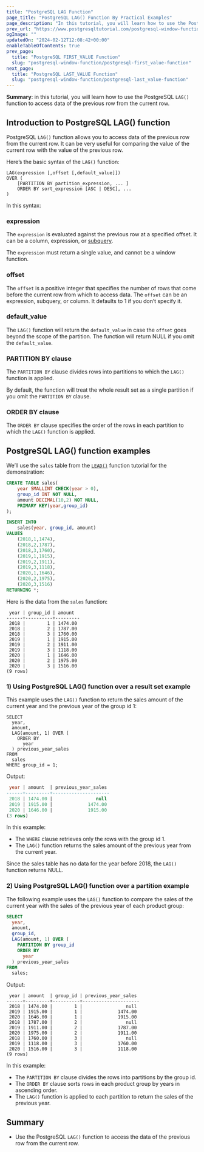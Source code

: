 ```yaml
---
title: "PostgreSQL LAG Function"
page_title: "PostgreSQL LAG() Function By Practical Examples"
page_description: "In this tutorial, you will learn how to use the PostgreSQL LAG() function to access a row which comes before the current row at a specific physical offset."
prev_url: "https://www.postgresqltutorial.com/postgresql-window-function/postgresql-lag-function/"
ogImage: ""
updatedOn: "2024-02-12T12:08:42+00:00"
enableTableOfContents: true
prev_page: 
  title: "PostgreSQL FIRST_VALUE Function"
  slug: "postgresql-window-function/postgresql-first_value-function"
next_page: 
  title: "PostgreSQL LAST_VALUE Function"
  slug: "postgresql-window-function/postgresql-last_value-function"
---
```





**Summary**: in this tutorial, you will learn how to use the PostgreSQL `LAG()` function to access data of the previous row from the current row.


## Introduction to PostgreSQL LAG() function

PostgreSQL `LAG()` function allows you to access data of the previous row from the current row. It can be very useful for comparing the value of the current row with the value of the previous row.

Here’s the basic syntax of the `LAG()` function:


```phpsqlsql
LAG(expression [,offset [,default_value]]) 
OVER (
    [PARTITION BY partition_expression, ... ]
    ORDER BY sort_expression [ASC | DESC], ...
)

```
In this syntax:


### expression

The `expression` is evaluated against the previous row at a specified offset. It can be a column, expression, or [subquery](../postgresql-tutorial/postgresql-subquery).

The `expression` must return a single value, and cannot be a window function.


### offset

The `offset` is a positive integer that specifies the number of rows that come before the current row from which to access data. The `offset` can be an expression, subquery, or column. It defaults to 1 if you don’t specify it.


### default\_value

The `LAG()` function will return the `default_value` in case the `offset` goes beyond the scope of the partition. The function will return NULL if you omit the `default_value`.


### PARTITION BY clause

The `PARTITION BY` clause divides rows into partitions to which the `LAG()` function is applied.

By default, the function will treat the whole result set as a single partition if you omit the `PARTITION BY` clause.


### ORDER BY clause

The `ORDER BY` clause specifies the order of the rows in each partition to which the `LAG()` function is applied.


## PostgreSQL LAG() function examples

We’ll use the `sales` table from the [`LEAD()`](postgresql-lead-function) function tutorial for the demonstration:


```sql
CREATE TABLE sales(
	year SMALLINT CHECK(year > 0),
	group_id INT NOT NULL,
	amount DECIMAL(10,2) NOT NULL,
	PRIMARY KEY(year,group_id)
);

INSERT INTO 
	sales(year, group_id, amount) 
VALUES
	(2018,1,1474),
	(2018,2,1787),
	(2018,3,1760),
	(2019,1,1915),
	(2019,2,1911),
	(2019,3,1118),
	(2020,1,1646),
	(2020,2,1975),
	(2020,3,1516)
RETURNING *;
```
Here is the data from the `sales` function:


```
 year | group_id | amount
------+----------+---------
 2018 |        1 | 1474.00
 2018 |        2 | 1787.00
 2018 |        3 | 1760.00
 2019 |        1 | 1915.00
 2019 |        2 | 1911.00
 2019 |        3 | 1118.00
 2020 |        1 | 1646.00
 2020 |        2 | 1975.00
 2020 |        3 | 1516.00
(9 rows)
```

### 1\) Using PostgreSQL LAG() function over a result set example

This example uses the `LAG()` function to return the sales amount of the current year and the previous year of the group id 1:


```
SELECT 
  year, 
  amount, 
  LAG(amount, 1) OVER (
    ORDER BY 
      year
  ) previous_year_sales 
FROM 
  sales
WHERE group_id = 1;
```
Output:


```sql
 year | amount  | previous_year_sales
------+---------+---------------------
 2018 | 1474.00 |                null
 2019 | 1915.00 |             1474.00
 2020 | 1646.00 |             1915.00
(3 rows)
```
In this example:

* The `WHERE` clause retrieves only the rows with the group id 1\.
* The `LAG()` function returns the sales amount of the previous year from the current year.

Since the sales table has no data for the year before 2018, the `LAG()` function returns NULL.


### 2\) Using PostgreSQL LAG() function over a partition example

The following example uses the `LAG()` function to compare the sales of the current year with the sales of the previous year of each product group:


```sql
SELECT 
  year, 
  amount, 
  group_id, 
  LAG(amount, 1) OVER (
    PARTITION BY group_id 
    ORDER BY 
      year
  ) previous_year_sales 
FROM 
  sales;
```
Output:


```
 year | amount  | group_id | previous_year_sales
------+---------+----------+---------------------
 2018 | 1474.00 |        1 |                null
 2019 | 1915.00 |        1 |             1474.00
 2020 | 1646.00 |        1 |             1915.00
 2018 | 1787.00 |        2 |                null
 2019 | 1911.00 |        2 |             1787.00
 2020 | 1975.00 |        2 |             1911.00
 2018 | 1760.00 |        3 |                null
 2019 | 1118.00 |        3 |             1760.00
 2020 | 1516.00 |        3 |             1118.00
(9 rows)
```
In this example:

* The `PARTITION BY` clause divides the rows into partitions by the group id.
* The `ORDER BY` clause sorts rows in each product group by years in ascending order.
* The `LAG()` function is applied to each partition to return the sales of the previous year.


## Summary

* Use the PostgreSQL `LAG()` function to access the data of the previous row from the current row.

